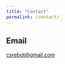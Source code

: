 ```yaml
---
title: "Contact"
permalink: /contact/
---
```


## Email

[csrebot@gmail.com](mailto:csrebot@gmail.com)
